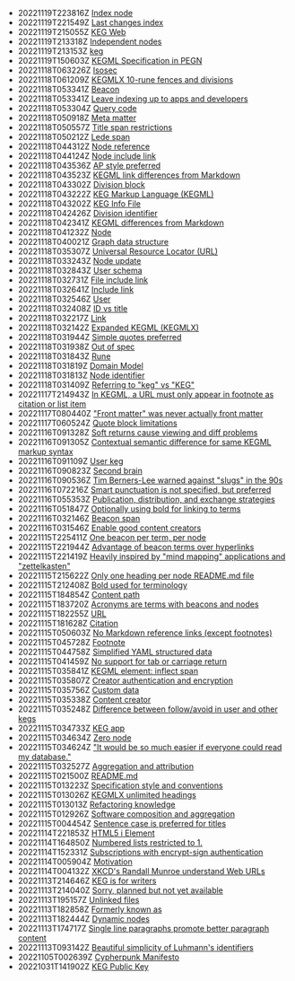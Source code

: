 * 20221119T223816Z [Index node](/64)
* 20221119T221549Z [Last changes index](/3)
* 20221119T215055Z [KEG Web](/107)
* 20221119T213318Z [Independent nodes](/26)
* 20221119T213153Z [keg](/15)
* 20221119T150603Z [KEGML Specification in PEGN](/55)
* 20221118T063226Z [Isosec](/84)
* 20221118T061209Z [KEGMLX 10-rune fences and divisions](/16)
* 20221118T053341Z [Beacon](/99)
* 20221118T053341Z [Leave indexing up to apps and developers](/89)
* 20221118T053304Z [Query code](/38)
* 20221118T050918Z [Meta matter](/82)
* 20221118T050557Z [Title span restrictions](/81)
* 20221118T050212Z [Lede span](/79)
* 20221118T044312Z [Node reference](/78)
* 20221118T044124Z [Node include link](/77)
* 20221118T043536Z [AP style preferred](/6)
* 20221118T043523Z [KEGML link differences from Markdown](/57)
* 20221118T043302Z [Division block](/52)
* 20221118T043222Z [KEG Markup Language (KEGML)](/50)
* 20221118T043202Z [KEG Info File](/48)
* 20221118T042426Z [Division identifier](/45)
* 20221118T042341Z [KEGML differences from Markdown](/42)
* 20221118T041232Z [Node](/39)
* 20221118T040021Z [Graph data structure](/43)
* 20221118T035307Z [Universal Resource Locator (URL)](/30)
* 20221118T033243Z [Node update](/108)
* 20221118T032843Z [User schema](/29)
* 20221118T032731Z [File include link](/25)
* 20221118T032641Z [Include link](/24)
* 20221118T032546Z [User](/21)
* 20221118T032408Z [ID vs title](/20)
* 20221118T032217Z [Link](/18)
* 20221118T032142Z [Expanded KEGML (KEGMLX)](/17)
* 20221118T031944Z [Simple quotes preferred](/103)
* 20221118T031938Z [Out of spec](/102)
* 20221118T031843Z [Rune](/100)
* 20221118T031819Z [Domain Model](/10)
* 20221118T031813Z [Node identifier](/1)
* 20221118T031409Z [Referring to "keg" vs "KEG"](/36)
* 20221117T214943Z [In KEGML, a URL must only appear in footnote as citation or list item](/74)
* 20221117T080440Z ["Front matter" was never actually front matter](/83)
* 20221117T060524Z [Quote block limitations](/105)
* 20221116T091328Z [Soft returns cause viewing and diff problems](/91)
* 20221116T091305Z [Contextual semantic difference for same KEGML markup syntax](/85)
* 20221116T091109Z [User keg](/69)
* 20221116T090823Z [Second brain](/49)
* 20221116T090536Z [Tim Berners-Lee warned against "slugs" in the 90s](/2)
* 20221116T072216Z [Smart punctuation is not specified, but preferred](/104)
* 20221116T055353Z [Publication, distribution, and exchange strategies](/90)
* 20221116T051847Z [Optionally using bold for linking to terms](/72)
* 20221116T032146Z [Beacon span](/27)
* 20221116T031546Z [Enable good content creators](/12)
* 20221115T225411Z [One beacon per term, per node](/92)
* 20221115T221944Z [Advantage of beacon terms over hyperlinks](/97)
* 20221115T221419Z [Heavily inspired by "mind mapping" applications and "zettelkasten"](/101)
* 20221115T215622Z [Only one heading per node README.md file](/86)
* 20221115T212408Z [Bold used for terminology](/62)
* 20221115T184854Z [Content path](/93)
* 20221115T183720Z [Acronyms are terms with beacons and nodes](/96)
* 20221115T182255Z [URL](/95)
* 20221115T181628Z [Citation](/94)
* 20221115T050603Z [No Markdown reference links (except footnotes)](/51)
* 20221115T045728Z [Footnote](/40)
* 20221115T044758Z [Simplified YAML structured data](/88)
* 20221115T041459Z [No support for tab or carriage return](/87)
* 20221115T035841Z [KEGML element: inflect span](/75)
* 20221115T035807Z [Creator authentication and encryption](/70)
* 20221115T035756Z [Custom data](/7)
* 20221115T035338Z [Content creator](/68)
* 20221115T035248Z [Difference between follow/avoid in user and other kegs](/67)
* 20221115T034733Z [KEG app](/63)
* 20221115T034634Z [Zero node](/59)
* 20221115T034624Z ["It would be so much easier if everyone could read my database."](/58)
* 20221115T032527Z [Aggregation and attribution](/5)
* 20221115T021500Z [README.md](/41)
* 20221115T013223Z [Specification style and conventions](/37)
* 20221115T013026Z [KEGMLX unlimited headings](/35)
* 20221115T013013Z [Refactoring knowledge](/32)
* 20221115T012926Z [Software composition and aggregation](/31)
* 20221115T004454Z [Sentence case is preferred for titles](/80)
* 20221114T221853Z [HTML5 i Element](/23)
* 20221114T164850Z [Numbered lists restricted to 1.](/73)
* 20221114T152331Z [Subscriptions with encrypt-sign authentication](/71)
* 20221114T005904Z [Motivation](/28)
* 20221114T004132Z [XKCD's Randall Munroe understand Web URLs](/66)
* 20221113T214646Z [KEG is for writers](/13)
* 20221113T214040Z [Sorry, planned but not yet available](/0)
* 20221113T195157Z [Unlinked files](/61)
* 20221113T182858Z [Formerly known as](/14)
* 20221113T182444Z [Dynamic nodes](/11)
* 20221113T174717Z [Single line paragraphs promote better paragraph content](/60)
* 20221113T093142Z [Beautiful simplicity of Luhmann's identifiers](/4)
* 20221105T002639Z [Cypherpunk Manifesto](/8)
* 20221031T141902Z [KEG Public Key](/46)
